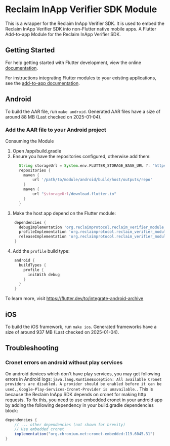 # Reclaim InApp Verifier SDK Module

This is a wrapper for the Reclaim InApp Verifier SDK. It is used to embed the Reclaim InApp Verifier SDK into non-Flutter native mobile apps.
A Flutter Add-to-app Module for the Reclaim InApp Verifier SDK.

## Getting Started

For help getting started with Flutter development, view the online
[documentation](https://flutter.dev/).

For instructions integrating Flutter modules to your existing applications,
see the [add-to-app documentation](https://flutter.dev/to/add-to-app).

## Android

To build the AAR file, run `make android`. Generated AAR files have a size of around 88 MB (Last checked on 2025-01-04). 

### Add the AAR file to your Android project

Consuming the Module
1. Open <host>/app/build.gradle
2. Ensure you have the repositories configured, otherwise add them:

```groovy
      String storageUrl = System.env.FLUTTER_STORAGE_BASE_URL ?: "https://storage.googleapis.com"
      repositories {
        maven {
            url '/path/to/module/android/build/host/outputs/repo'
        }
        maven {
            url "$storageUrl/download.flutter.io"
        }
      }
```

3. Make the host app depend on the Flutter module:

```groovy
    dependencies {
      debugImplementation 'org.reclaimprotocol.reclaim_verifier_module:flutter_debug:1.0'
      profileImplementation 'org.reclaimprotocol.reclaim_verifier_module:flutter_profile:1.0'
      releaseImplementation 'org.reclaimprotocol.reclaim_verifier_module:flutter_release:1.0'
    }
```

4. Add the `profile` build type:

```groovy
    android {
      buildTypes {
        profile {
          initWith debug
        }
      }
    }
```

To learn more, visit https://flutter.dev/to/integrate-android-archive

## iOS

To build the iOS framework, run `make ios`. Generated frameworks have a size of around 937 MB (Last checked on 2025-01-04).

## Troubleshooting

### Cronet errors on android without play services
On android devices which don't have play services, you may get following errors in Android logs: `java.lang.RuntimeException: All available Cronet providers are disabled. A provider should be enabled before it can be used.`, `Google-Play-Services-Cronet-Provider is unavailable.`. This is because the Reclaim InApp SDK depends on cronet for making http requests.
To fix this, you need to use embedded cronet in your android app by adding the following dependency in your build.gradle dependencies block: 
```gradle
dependencies {
    // ... other dependencies (not shown for brevity)
    // Use embedded cronet
    implementation("org.chromium.net:cronet-embedded:119.6045.31")
}
```
